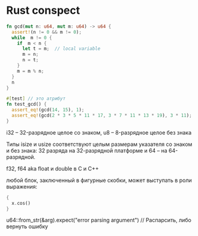 # Rust conspect

```rust
fn gcd(mut n: u64, mut m: u64) -> u64 {
  assert!(n != 0 && m != 0);
  while  m != 0 {
    if  m < n {
      let t = m;  // local variable
      m = n;
      n = t;
    }
    m = m % n;
  }
  n
}

#[test] // это атрибут
fn test_gcd() {
  assert_eq!(gcd(14, 15), 1);
  assert_eq!(gcd(2 * 3 * 5 * 11 * 17, 3 * 7 * 11 * 13 * 19), 3 * 11);
}
```

i32 – 32-разрядное целое со знаком, u8 – 8-разрядное целое без знака

Типы isize и usize соответствуют целым размерам указателя со знаком и без знака: 32 разряда на 32-разрядной платформе и 64 – на 64-разрядной.

f32, f64 aka float и double в C и C++

любой блок, заключенный в фигурные скобки, может выступать в роли выражения:
```rust
{
  x.cos()
}
```

u64::from_str(&arg).expect("error parsing argument") // Распарсить, либо вернуть ошибку

